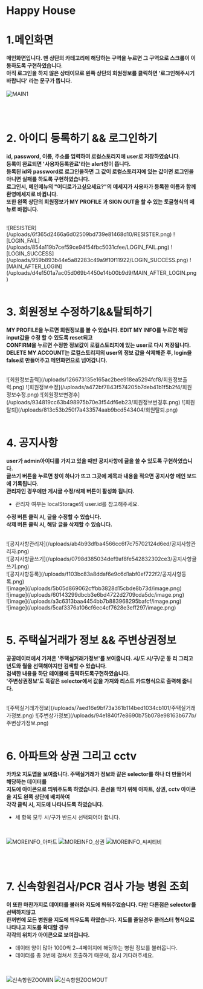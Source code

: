 <h1>Happy House</h1>

# 1.메인화면<br>

**메인화면입니다. 맨 상단의 카테고리에 해당하는 구역을 누르면 그 구역으로 스크롤이 이동하도록 구현하였습니다**.<br>
**아직 로그인을 하지 않은 상태이므로 왼쪽 상단의 회원정보를 클릭하면 '로그인해주시기바랍니다' 라는 문구가 뜹니다.**<br>
<br>
![MAIN1](/uploads/dde45592872f64461e37c0729aebe503/MAIN1.png)

<br>
<br>

# 2. 아이디 등록하기 && 로그인하기<br>

**id, password, 이름, 주소를 입력하여 로컬스토리지에 user로 저장하였습니다**.<br>
**등록이 완료되면 '사용자등록완료'라는 alert창이 뜹니다.**<br>
**등록된 id와 password로 로그인을하면 그 값이 로컬스토리지에 있는 값이면 로그인을 아니면 실패를 하도록 구현하였습니다.**<br>
**로그인시, 메인메뉴의 "어디로가고싶으세요?"의 메세지가 사용자가 등록한 이름과 함께 환영메세지로 바뀝니다.**<br>
**또한 왼쪽 상단의 회원정보가 MY PROFILE 과 SIGN OUT을 할 수 있는 토글형식의 메뉴로 바뀝니다.**<br>

<br>
![RESISTER](/uploads/6f365d2466a6d02509bd739e81468d10/RESISTER.png)
![LOGIN_FAIL](/uploads/854a119b7cef59ce94f54fbc5031cfee/LOGIN_FAIL.png)
![LOGIN_SUCCESS](/uploads/959b893b44e5a82283c49a9f10f11922/LOGIN_SUCCESS.png)
![MAIN_AFTER_LOGIN](/uploads/d4e1501a7ac05d069b4450e14b00b9d9/MAIN_AFTER_LOGIN.png)

<br>
<br>

# 3. 회원정보 수정하기&&탈퇴하기<br>

**MY PROFILE을 누르면 회원정보를 볼 수 있습니다. EDIT MY INFO를 누르면 해당 input값을 수정 할 수 있도록 reset되고**<br>
**CONFIRM을 누르면 수정한 정보값이 로컬스토리지에 있는 user로 다시 저장됩니다.**<br>
**DELETE MY ACCOUNT는 로컬스토리지의 user의 정보 값을 삭제해준 후, login을 false로 만들어주고 메인화면으로 넘어갑니다.**<br>

<br>
![회원정보출력](/uploads/126673135e165ac2bee918ea5294fcf8/회원정보출력.png)
![회원정보수정](/uploads/a472bf7843f574205b7deb41b1f5b2f4/회원정보수정.png)
![회원정보변경후](/uploads/934819cc63b498975b70e3f54df6eb23/회원정보변경후.png)
![회원탈퇴](/uploads/813c53b250f7a433574aab9bcd543404/회원탈퇴.png)

<br>
<br>

# 4. 공지사항<br>

**user가 admin아이디를 가지고 있을 때만 공지사항에 글을 쓸 수 있도록 구현하였습니다.**<br>
**글쓰기 버튼을 누르면 창이 하나가 뜨고 그곳에 제목과 내용을 적으면 공지사항 메인 보드에 기록됩니다.**<br>
**관리자인 경우에만 게시글 수정/삭제 버튼이 활성화 됩니다.**<br>
- 관리자 여부는 localStorage의 user.id를 참고해주세요.<br>

**수정 버튼 클릭 시, 글을 수정할 수 있습니다.**<br>
**삭제 버튼 클릭 시, 해당 글을 삭제할 수 있습니다.**<br>

<br>
![공지사항관리자](/uploads/ab4b93dfba4566cc6f7c75702124d6ed/공지사항관리자.png)
<br>
![공지사항글쓰기](/uploads/0798d385034def9af8fe542832302ce3/공지사항글쓰기.png)
<br>
![공지사항등록](/uploads/f103bc83a8ddaf6e9c6d1abf0ef722f2/공지사항등록.png)
<br>
![image](/uploads/5b05d869062cffbb3828d15cbde8b73d/image.png)
<br>
![image](/uploads/60143299dbcb3e6bd4722d2709cda5dc/image.png)
<br>
![image](/uploads/a3c6313baa4454bb7b883968295bafcf/image.png)
<br>
![image](/uploads/5caf3376a106cf6ec4cf7628e3eff297/image.png)

<br>
<br>

# 5. 주택실거래가 정보 && 주변상권정보<br>

**공공데이터에서 가져온 '주택실거래가정보'를 보여줍니다. 시/도 시/구/군 동 리 그리고 년도와 월을 선택해야지만 검색할 수 있습니다.**<br>
**검색한 내용을 하단 테이블에 출력하도록구현하였습니다.** <br>
**'주변상권정보'도 똑같은 selector에서 값을 가져와 리스트 카드형식으로 출력해 줍니다.**<br>

<br>
![주택실거래가정보](/uploads/7aed16e9bf73a361b114bed1034cb101/주택실거래가정보.png)
![주변상가정보](/uploads/94e1840f7e8690b75b078e98163b677b/주변상가정보.png)

<br>
<br>

# 6. 아파트와 상권 그리고 cctv<br>

**카카오 지도맵을 보여줍니다. 주택실거래가 정보와 같은 selector를 하나 더 만들어서 해당하는 데이터를**<br>
**지도에 아이콘으로 띄워주도록 하였습니다. 혼선을 막기 위해 아파트, 상권, cctv 아이콘을 지도 왼쪽 상단에 배치하여**<br>
**각각 클릭 시, 지도에 나타나도록 하였습니다.**<br>
- 세 항목 모두 시/구가 반드시 선택되어야 합니다.

<br>

![MOREINFO_아파트](/uploads/8103be32406fd0096c460ead11554ac1/MOREINFO_아파트.png)
![MOREINFO_상권](/uploads/9a71ad441da9f0c10f01ceb3909847d3/MOREINFO_상권.png)
![MOREINFO_씨씨티비](/uploads/dd8e4a226cfb46ebfd2e8e048122d515/MOREINFO_씨씨티비.png)

<br>
<br>

# 7. 신속항원검사/PCR 검사 가능 병원 조회<br>

**이 또한 마찬가지로 데이터를 불러와 지도에 띄워주었습니다. 다만 다른점은 selector를 선택하지않고**<br>
**한꺼번에 모든 병원을 지도에 띄우도록 하였습니다. 지도를 줄일경우 클러스터 형식으로 나타나고 지도를 확대할 경우** <br>
**각각의 위치가 아이콘으로 보여집니다.**<br>
- 데이터 양이 많아 1000씩 2~4페이지에 해당하는 병원 정보를 불러옵니다.<br>
- 데이터를 총 3번에 걸쳐서 호출하기 때문에, 잠시 기다려주세요.<br>
<br>

![신속항원ZOOMIN](/uploads/d5d259c781dd98add426aa7bb36b37b4/신속항원ZOOMIN.png)
![신속항원ZOOMOUT](/uploads/ae572d1c0f97df2afc48669b2bfad085/신속항원ZOOMOUT.png)
